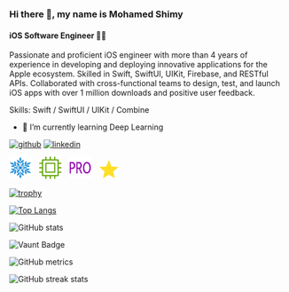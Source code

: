 ### Hi there 👋, my name is Mohamed Shimy
#### iOS Software Engineer 👨‍💻
Passionate and proficient iOS engineer with more than 4 years of experience in developing and deploying innovative applications for the Apple ecosystem. Skilled in Swift, SwiftUI, UIKit, Firebase, and RESTful APIs. Collaborated with cross-functional teams to design, test, and launch iOS apps with over 1 million downloads and positive user feedback. 


Skills: Swift / SwiftUI / UIKit / Combine

- 🌱 I’m currently learning Deep Learning 


[<img src='https://cdn.jsdelivr.net/npm/simple-icons@3.0.1/icons/github.svg' alt='github' height='40'>](https://github.com/Mohamed-Shimy)  [<img src='https://cdn.jsdelivr.net/npm/simple-icons@3.0.1/icons/linkedin.svg' alt='linkedin' height='40'>](https://www.linkedin.com/in/https://www.linkedin.com/in/mohamed-a-shemy//)  

<a href='https://archiveprogram.github.com/'><img src='https://raw.githubusercontent.com/acervenky/animated-github-badges/master/assets/acbadge.gif' width='40' height='40'></a> <a href='https://docs.github.com/en/developers'><img src='https://raw.githubusercontent.com/acervenky/animated-github-badges/master/assets/devbadge.gif' width='40' height='40'></a> <a href='https://github.com/pricing'><img src='https://raw.githubusercontent.com/acervenky/animated-github-badges/master/assets/pro.gif' width='40' height='40'></a> <a href='https://stars.github.com/'><img src='https://raw.githubusercontent.com/acervenky/animated-github-badges/master/assets/starbadge.gif' width='35' height='35'></a> 

[![trophy](https://github-profile-trophy.vercel.app/?username=Mohamed-Shimy)](https://github.com/ryo-ma/github-profile-trophy)

[![Top Langs](https://github-readme-stats.vercel.app/api/top-langs/?username=Mohamed-Shimy)](https://github.com/anuraghazra/github-readme-stats)

![GitHub stats](https://github-readme-stats.vercel.app/api?username=Mohamed-Shimy&show_icons=true&count_private=true)  

![Vaunt Badge](https://api.vaunt.dev/v1/github/entities/Mohamed-Shimy/contributions?format=svg&private=true)  

![GitHub metrics](https://metrics.lecoq.io/Mohamed-Shimy)  

![GitHub streak stats](https://streak-stats.demolab.com/?user=Mohamed-Shimy)  

